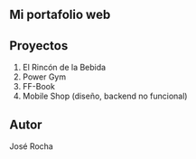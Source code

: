 ## Mi portafolio web

## Proyectos
1. El Rincón de la Bebida
2. Power Gym
3. FF-Book
4. Mobile Shop (diseño, backend no funcional)

## Autor
José Rocha

